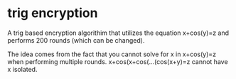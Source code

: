 # trig encryption
A trig based encryption algorithim that utilizes the equation x+cos(y)=z and performs 200 rounds (which can be changed).

The idea comes from the fact that you cannot solve for x in x+cos(y)=z when performing multiple rounds. x+cos(x+cos(...(cos(x+y)=z cannot have x isolated.
